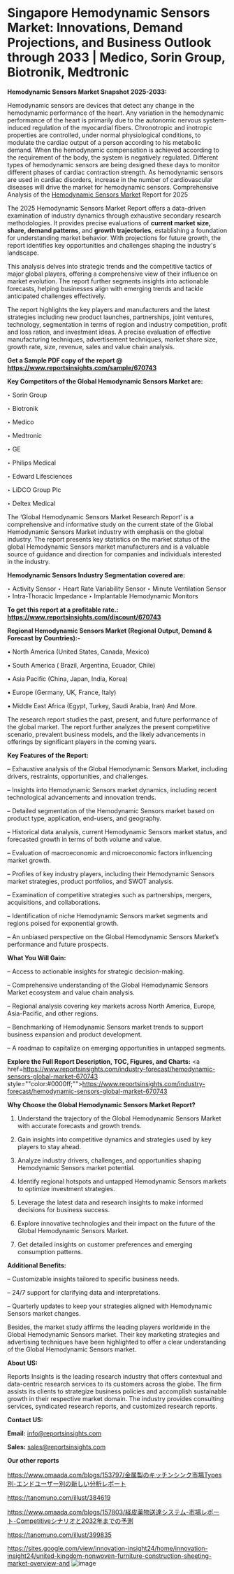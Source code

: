 # Singapore Hemodynamic Sensors Market: Innovations, Demand Projections, and Business Outlook through 2033 | Medico, Sorin Group, Biotronik, Medtronic

<strong>Hemodynamic Sensors Market Snapshot 2025-2033:</strong>

Hemodynamic sensors are devices that detect any change in the hemodynamic performance of the heart. Any variation in the hemodynamic performance of the heart is primarily due to the autonomic nervous system-induced regulation of the myocardial fibers. Chronotropic and inotropic properties are controlled, under normal physiological conditions, to modulate the cardiac output of a person according to his metabolic demand. When the hemodynamic compensation is achieved according to the requirement of the body, the system is negatively regulated. Different types of hemodynamic sensors are being designed these days to monitor different phases of cardiac contraction strength. As hemodynamic sensors are used in cardiac disorders, increase in the number of cardiovascular diseases will drive the market for hemodynamic sensors. Comprehensive Analysis of the <a href=https://www.reportsinsights.com/sample/670743>Hemodynamic Sensors Market</a> Report for 2025

The 2025 Hemodynamic Sensors Market Report offers a data-driven examination of industry dynamics through exhaustive secondary research methodologies. It provides precise evaluations of <strong>current market size, share, demand patterns</strong>, and <strong>growth trajectories</strong>, establishing a foundation for understanding market behavior. With projections for future growth, the report identifies key opportunities and challenges shaping the industry's landscape.

This analysis delves into strategic trends and the competitive tactics of major global players, offering a comprehensive view of their influence on market evolution. The report further segments insights into actionable forecasts, helping businesses align with emerging trends and tackle anticipated challenges effectively.

The report highlights the key players and manufacturers and the latest strategies including new product launches, partnerships, joint ventures, technology, segmentation in terms of region and industry competition, profit and loss ration, and investment ideas. A precise evaluation of effective manufacturing techniques, advertisement techniques, market share size, growth rate, size, revenue, sales and value chain analysis.

<strong>Get a Sample PDF copy of the report @ <a href=https://www.reportsinsights.com/sample/670743 style=color:#0000ff;>https://www.reportsinsights.com/sample/670743</a></strong>

<strong>Key Competitors of the Global Hemodynamic Sensors Market are:</strong>

‣ Sorin Group

‣ Biotronik

‣ Medico

‣ Medtronic

‣ GE 

‣ Philips Medical

‣ Edward Lifesciences

‣ LiDCO Group Plc

‣ Deltex Medical

The ‘Global Hemodynamic Sensors Market Research Report’ is a comprehensive and informative study on the current state of the Global Hemodynamic Sensors Market industry with emphasis on the global industry. The report presents key statistics on the market status of the global Hemodynamic Sensors market manufacturers and is a valuable source of guidance and direction for companies and individuals interested in the industry.

<strong>Hemodynamic Sensors Industry Segmentation covered are:</strong>

‣ Activity Sensor
‣ Heart Rate Variability Sensor
‣ Minute Ventilation Sensor
‣ Intra-Thoracic Impedance
‣ Implantable Hemodynamic Monitors

<strong>To get this report at a profitable rate.: <a href=https://www.reportsinsights.com/discount/670743 style=color:#0000ff;>https://www.reportsinsights.com/discount/670743</a></strong>

<strong>Regional Hemodynamic Sensors Market (Regional Output, Demand &amp; Forecast by Countries):-</strong>

• North America (United States, Canada, Mexico)

• South America ( Brazil, Argentina, Ecuador, Chile)

• Asia Pacific (China, Japan, India, Korea)

• Europe (Germany, UK, France, Italy)

• Middle East Africa (Egypt, Turkey, Saudi Arabia, Iran) And More.

The research report studies the past, present, and future performance of the global market. The report further analyzes the present competitive scenario, prevalent business models, and the likely advancements in offerings by significant players in the coming years.

<strong>Key Features of the Report:</strong>

– Exhaustive analysis of the Global Hemodynamic Sensors Market, including drivers, restraints, opportunities, and challenges.

– Insights into Hemodynamic Sensors market dynamics, including recent technological advancements and innovation trends.

– Detailed segmentation of the Hemodynamic Sensors market based on product type, application, end-users, and geography.

– Historical data analysis, current Hemodynamic Sensors market status, and forecasted growth in terms of both volume and value.

– Evaluation of macroeconomic and microeconomic factors influencing market growth.

– Profiles of key industry players, including their Hemodynamic Sensors market strategies, product portfolios, and SWOT analysis.

– Examination of competitive strategies such as partnerships, mergers, acquisitions, and collaborations.

– Identification of niche Hemodynamic Sensors market segments and regions poised for exponential growth.

– An unbiased perspective on the Global Hemodynamic Sensors Market’s performance and future prospects.

<strong>What You Will Gain:</strong>

– Access to actionable insights for strategic decision-making.

– Comprehensive understanding of the Global Hemodynamic Sensors Market ecosystem and value chain analysis.

– Regional analysis covering key markets across North America, Europe, Asia-Pacific, and other regions.

– Benchmarking of Hemodynamic Sensors market trends to support business expansion and product development.

– A roadmap to capitalize on emerging opportunities in untapped segments.

<strong>Explore the Full Report Description, TOC, Figures, and Charts:</strong>
<a href=https://www.reportsinsights.com/industry-forecast/hemodynamic-sensors-global-market-670743 style=""color:#0000ff;"">https://www.reportsinsights.com/industry-forecast/hemodynamic-sensors-global-market-670743</a>

<strong>Why Choose the Global Hemodynamic Sensors Market Report?</strong>

1. Understand the trajectory of the Global Hemodynamic Sensors Market with accurate forecasts and growth trends.

2. Gain insights into competitive dynamics and strategies used by key players to stay ahead.

3. Analyze industry drivers, challenges, and opportunities shaping Hemodynamic Sensors market potential.

4. Identify regional hotspots and untapped Hemodynamic Sensors markets to optimize investment strategies.

5. Leverage the latest data and research insights to make informed decisions for business success.

6. Explore innovative technologies and their impact on the future of the Global Hemodynamic Sensors Market.

7. Get detailed insights on customer preferences and emerging consumption patterns.

<strong>Additional Benefits:</strong>

– Customizable insights tailored to specific business needs.

– 24/7 support for clarifying data and interpretations.

– Quarterly updates to keep your strategies aligned with Hemodynamic Sensors market changes.

Besides, the market study affirms the leading players worldwide in the Global Hemodynamic Sensors market. Their key marketing strategies and advertising techniques have been highlighted to offer a clear understanding of the Global Hemodynamic Sensors market.

<strong><strong>About US</strong>:</strong>

Reports Insights is the leading research industry that offers contextual and data-centric research services to its customers across the globe. The firm assists its clients to strategize business policies and accomplish sustainable growth in their respective market domain. The industry provides consulting services, syndicated research reports, and customized research reports.

<strong>Contact US:</strong>

<p class=><b>Email:</b> <a href=mailto:info@reportsinsights.com>info@reportsinsights.com</a></p>
<p class=><b>Sales:</b> <a href=mailto:sales@reportsinsights.com>sales@reportsinsights.com</a></p>

<strong>Our other reports</strong>

<a href=https://www.omaada.com/blogs/153797/金属製のキッチンシンク市場Types別-エンドユーザー別の新しい分析レポート>https://www.omaada.com/blogs/153797/金属製のキッチンシンク市場Types別-エンドユーザー別の新しい分析レポート</a>

<a href=https://tanomuno.com/illust/384619>https://tanomuno.com/illust/384619</a>

<a href=https://www.omaada.com/blogs/157803/経皮薬物送達システム-市場レポート-Competitiveシナリオと2032年までの予測>https://www.omaada.com/blogs/157803/経皮薬物送達システム-市場レポート-Competitiveシナリオと2032年までの予測</a>

<a href=https://tanomuno.com/illust/399835>https://tanomuno.com/illust/399835</a>

<a href=https://sites.google.com/view/innovation-insight24/home/innovation-insight24/united-kingdom-nonwoven-furniture-construction-sheeting-market-overview-and>https://sites.google.com/view/innovation-insight24/home/innovation-insight24/united-kingdom-nonwoven-furniture-construction-sheeting-market-overview-and</a>
![image](https://github.com/user-attachments/assets/e744123d-3058-4052-aee0-8b1df20f2a6c)
